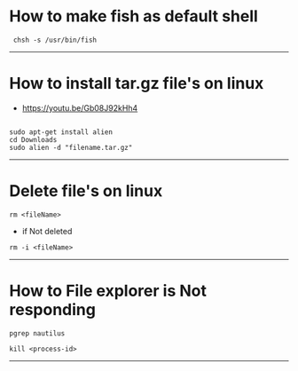 # How to make fish as default shell
```
 chsh -s /usr/bin/fish
```
---
# How to install tar.gz file's on linux
* https://youtu.be/Gb08J92kHh4
```

sudo apt-get install alien  
cd Downloads
sudo alien -d "filename.tar.gz"
```

---
# Delete file's on linux
```
rm <fileName>
```
* if Not deleted
```
rm -i <fileName>
```
---
# How to File explorer is Not responding
```
pgrep nautilus
```
```
kill <process-id>
```
---
